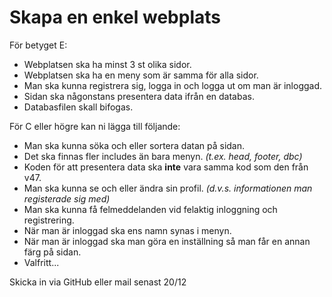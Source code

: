 # Skapa en enkel webplats

För betyget E:
  * Webplatsen ska ha minst 3 st olika sidor.
  * Webplatsen ska ha en meny som är samma för alla sidor.
  * Man ska kunna registrera sig, logga in och logga ut om man är inloggad.
  * Sidan ska någonstans presentera data ifrån en databas.
  * Databasfilen skall bifogas.
  
För C eller högre kan ni lägga till följande:
  * Man ska kunna söka och eller sortera datan på sidan.
  * Det ska finnas fler includes än bara menyn. *(t.ex. head, footer, dbc)*
  * Koden för att presentera data ska **inte** vara samma kod som den från v47.
  * Man ska kunna se och eller ändra sin profil. *(d.v.s. informationen man registerade sig med)*
  * Man ska kunna få felmeddelanden vid felaktig inloggning och registrering.
  * När man är inloggad ska ens namn synas i menyn.
  * När man är inloggad ska man göra en inställning så man får en annan färg på sidan.
  * Valfritt...
  
  Skicka in via GitHub eller mail senast 20/12
